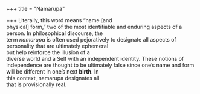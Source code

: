 +++
title = "Namarupa"

+++
Literally, this word means “name [and  
physical] form,” two of the most identifiable and enduring aspects of a person. In philosophical discourse, the  
term *namarupa* is often used pejoratively to designate all aspects of personality that are ultimately ephemeral  
but help reinforce the illusion of a  
diverse world and a Self with an independent identity. These notions of  
independence are thought to be ultimately false since one’s name and form  
will be different in one’s next **birth**. In  
this context, namarupa designates all  
that is provisionally real.